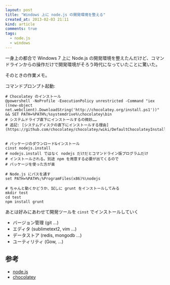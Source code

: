 ```yaml
---
layout: post
title: "Windows 上に node.js の開発環境を整える"
created_at: 2013-02-03 21:11
kind: article
comments: true
tags:
  - node.js
  - windows
---
```


一身上の都合で Windows 7 上に Node.js の開発環境を整えたんだけど、コマンドラインからの操作だけで開発環境がそろう時代になっていたことに驚いた。

そのときの作業メモ。

<!-- more -->

コマンドプロンプト起動:

    # Chocolatey のインストール
    @powershell -NoProfile -ExecutionPolicy unrestricted -Command "iex ((new-object net.webclient).DownloadString('http://chocolatey.org/install.ps1'))" && SET PATH=%PATH%;%systemdrive%\chocolatey\bin
    # システムドライブ直下にインストールするの微妙……
    # 追記: [システムディスクの直下にインストールする理由](https://github.com/chocolatey/chocolatey/wiki/DefaultChocolateyInstallReasoning)

   
    # パッケージのダウンロード&インストール
    cinst nodejs.install
    # nodejs.install ではなく nodejs だけだとコマンドライン版プログラムだけ
    # インストールされる。別途 npm を用意する必要が出てくるので
    # パッケージを使った方が楽
   
    # Node.js にパスを通す
    set PATH=%PATH%;%ProgramFiles(x86)%\nodejs

    # ちゃんと動くかどうか、試しに grunt をインストールしてみる
    mkdir test
    cd test
    npm install grunt
   
あとは好みにあわせて開発ツールを `cinst` でインストールしていく

- バージョン管理 (git ...)
- エディタ (sublimetext2, vim ...)
- データストア (redis, mongodb ...)
- ユーティリティ (Gow, ...)

## 参考

- [node.js](http://nodejs.org/)
- [chocolatey](http://chocolatey.org/)
